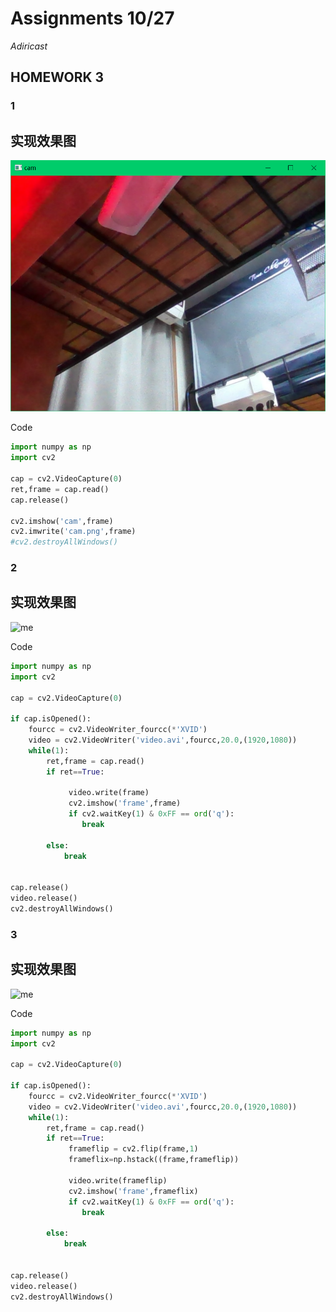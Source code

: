 # Assignments 10/27
*Adiricast*
## HOMEWORK 3
### 1
## 实现效果图
![me](https://github.com/ophwsjtu18/ohw21f/blob/main/syy/11031.PNG)

Code 
```python
import numpy as np
import cv2

cap = cv2.VideoCapture(0)
ret,frame = cap.read()
cap.release()

cv2.imshow('cam',frame)
cv2.imwrite('cam.png',frame)
#cv2.destroyAllWindows()

```

### 2
## 实现效果图
![me](https://github.com/ophwsjtu18/ohw21f/blob/main/syy/11302.png)

Code 
```python
import numpy as np
import cv2

cap = cv2.VideoCapture(0)

if cap.isOpened():
    fourcc = cv2.VideoWriter_fourcc(*'XVID')
    video = cv2.VideoWriter('video.avi',fourcc,20.0,(1920,1080))
    while(1):
        ret,frame = cap.read()
        if ret==True:
           
             video.write(frame) 
             cv2.imshow('frame',frame)
             if cv2.waitKey(1) & 0xFF == ord('q'):
                break

        else:
            break


cap.release()
video.release()
cv2.destroyAllWindows()

```
### 3
## 实现效果图
![me](https://github.com/ophwsjtu18/ohw21f/blob/main/syy/11303.png)

Code 
```python
import numpy as np
import cv2

cap = cv2.VideoCapture(0)

if cap.isOpened():
    fourcc = cv2.VideoWriter_fourcc(*'XVID')
    video = cv2.VideoWriter('video.avi',fourcc,20.0,(1920,1080))
    while(1):
        ret,frame = cap.read()
        if ret==True:
             frameflip = cv2.flip(frame,1)
             frameflix=np.hstack((frame,frameflip))

             video.write(frameflip) 
             cv2.imshow('frame',frameflix)
             if cv2.waitKey(1) & 0xFF == ord('q'):
                break

        else:
            break


cap.release()
video.release()
cv2.destroyAllWindows()

```




